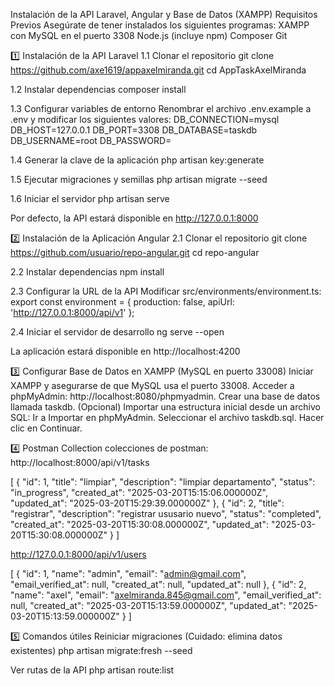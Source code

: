 Instalación de la API Laravel, Angular y Base de Datos (XAMPP)
Requisitos Previos
Asegúrate de tener instalados los siguientes programas:
XAMPP con MySQL en el puerto 3308
Node.js (incluye npm)
Composer
Git

1️⃣ Instalación de la API Laravel
1.1 Clonar el repositorio
git clone https://github.com/axe1619/appaxelmiranda.git
 cd AppTaskAxelMiranda

1.2 Instalar dependencias
composer install

1.3 Configurar variables de entorno
Renombrar el archivo .env.example a .env y modificar los siguientes valores:
DB_CONNECTION=mysql
DB_HOST=127.0.0.1
DB_PORT=3308
DB_DATABASE=taskdb
DB_USERNAME=root
DB_PASSWORD=

1.4 Generar la clave de la aplicación
php artisan key:generate

1.5 Ejecutar migraciones y semillas
php artisan migrate --seed

1.6 Iniciar el servidor
php artisan serve

Por defecto, la API estará disponible en http://127.0.0.1:8000

2️⃣ Instalación de la Aplicación Angular
2.1 Clonar el repositorio
git clone https://github.com/usuario/repo-angular.git
 cd repo-angular

2.2 Instalar dependencias
npm install

2.3 Configurar la URL de la API
Modificar src/environments/environment.ts:
export const environment = {
  production: false,
  apiUrl: 'http://127.0.0.1:8000/api/v1'
};

2.4 Iniciar el servidor de desarrollo
ng serve --open

La aplicación estará disponible en http://localhost:4200

3️⃣ Configurar Base de Datos en XAMPP (MySQL en puerto 33008)
Iniciar XAMPP y asegurarse de que MySQL usa el puerto 33008.
Acceder a phpMyAdmin: http://localhost:8080/phpmyadmin.
Crear una base de datos llamada taskdb.
(Opcional) Importar una estructura inicial desde un archivo SQL:
Ir a Importar en phpMyAdmin.
Seleccionar el archivo taskdb.sql.
Hacer clic en Continuar.

4️⃣ Postman Collection
colecciones de postman:
http://localhost:8000/api/v1/tasks

[
    {
        "id": 1,
        "title": "limpiar",
        "description": "limpiar departamento",
        "status": "in_progress",
        "created_at": "2025-03-20T15:15:06.000000Z",
        "updated_at": "2025-03-20T15:29:39.000000Z"
    },
    {
        "id": 2,
        "title": "registrar",
        "description": "registrar ususario nuevo",
        "status": "completed",
        "created_at": "2025-03-20T15:30:08.000000Z",
        "updated_at": "2025-03-20T15:30:08.000000Z"
    }
]

http://127.0.0.1:8000/api/v1/users

[
    {
        "id": 1,
        "name": "admin",
        "email": "admin@gmail.com",
        "email_verified_at": null,
        "created_at": null,
        "updated_at": null
    },
    {
        "id": 2,
        "name": "axel",
        "email": "axelmiranda.845@gmail.com",
        "email_verified_at": null,
        "created_at": "2025-03-20T15:13:59.000000Z",
        "updated_at": "2025-03-20T15:13:59.000000Z"
    }
]

5️⃣ Comandos útiles
Reiniciar migraciones (Cuidado: elimina datos existentes)
php artisan migrate:fresh --seed

Ver rutas de la API
php artisan route:list

